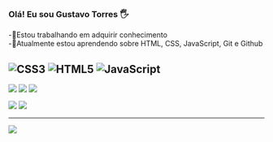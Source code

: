 ### Olá! Eu sou Gustavo Torres 🖐
-🔭Estou trabalhando em adquirir conhecimento<br>
-🌱Atualmente estou aprendendo sobre HTML, CSS, JavaScript, Git e Github 

![CSS3](https://img.shields.io/badge/css3-%231572B6.svg?style=for-the-badge&logo=css3&logoColor=white) ![HTML5](https://img.shields.io/badge/html5-%23E34F26.svg?style=for-the-badge&logo=html5&logoColor=white) ![JavaScript](https://img.shields.io/badge/javascript-%23323330.svg?style=for-the-badge&logo=javascript&logoColor=%23F7DF1E) 
---
<a href = "mailto:contatoluizgustavotorres14@gmail.com"><img src="https://img.shields.io/badge/-Gmail-%23333?style=for-the-badge&logo=gmail&logoColor=white" target="_blank"></a>
<a href="https://www.instagram.com/gustavo.trrs/" target="_blank"><img src="https://img.shields.io/badge/-Instagram-%23E4405F?style=for-the-badge&logo=instagram&logoColor=white" target="_blank"></a>
<a href="https://www.linkedin.com/in/luiz-gustavo-torres-gon%C3%A7alves-ba1377259/" target="_blank"><img src="https://img.shields.io/badge/-LinkedIn-%230077B5?style=for-the-badge&logo=linkedin&logoColor=white" target="_blank"></a>


![](https://github-readme-stats.vercel.app/api?username=GustavoTrrs&theme=radical&hide_border=false&include_all_commits=true&count_private=true)
![](https://github-readme-stats.vercel.app/api/top-langs/?username=GustavoTrrs&theme=radical)<br/>



---
[![](https://visitcount.itsvg.in/api?id=GustavoTrrs&icon=5&color=12)](https://visitcount.itsvg.in)

<!-- Proudly created with GPRM ( https://gprm.itsvg.in/ ) -->
